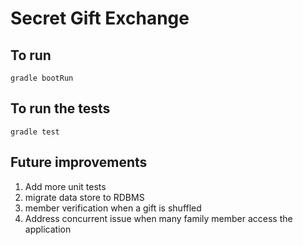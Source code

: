 # Secret Gift Exchange

## To run
```gradle bootRun```

## To run the tests
```gradle test```



## Future improvements
1. Add more unit tests
2. migrate data store to RDBMS
3. member verification when a gift is shuffled
4. Address concurrent issue when many family member access the application

